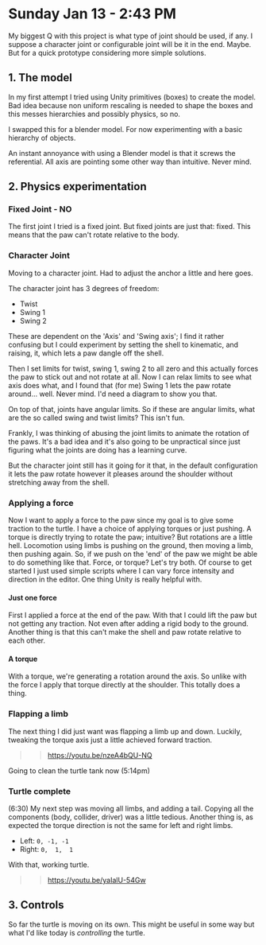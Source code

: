 # Sunday Jan 13 - 2:43 PM

My biggest Q with this project is what type of joint should be used, if any. I
suppose a character joint or configurable joint will be it in the end. Maybe.
But for a quick prototype considering more simple solutions.

## 1. The model

In my first attempt I tried using Unity primitives (boxes) to create the model.
Bad idea because non uniform rescaling is needed to shape the boxes and this
messes hierarchies and possibly physics, so no.

I swapped this for a blender model. For now experimenting with a basic
hierarchy of objects.

An instant annoyance with using a Blender model is that it screws the
referential. All axis are pointing some other way than intuitive. Never mind.

## 2. Physics experimentation

### Fixed Joint - NO

The first joint I tried is a fixed joint. But fixed joints are just that:
fixed. This means that the paw can't rotate relative to the body.

### Character Joint

Moving to a character joint. Had to adjust the anchor a little and here goes.

The character joint has 3 degrees of freedom:
- Twist
- Swing 1
- Swing 2

These are dependent on the 'Axis' and 'Swing axis'; I find it rather confusing
but I could experiment by setting the shell to kinematic, and raising, it,
which lets a paw dangle off the shell.

Then I set limits for twist, swing 1, swing 2 to all zero and this actually
forces the paw to stick out and not rotate at all. Now I can relax limits to
see what axis does what, and I found that (for me) Swing 1 lets the paw rotate
around... well. Never mind. I'd need a diagram to show you that.

On top of that, joints have angular limits. So if these are angular limits,
what are the so called swing and twist limits? This isn't fun.

Frankly, I was thinking of abusing the joint limits to animate the rotation of
the paws. It's a bad idea and it's also going to be unpractical since just
figuring what the joints are doing has a learning curve.

But the character joint still has it going for it that, in the default
configuration it lets the paw rotate however it pleases around the shoulder
without stretching away from the shell.

### Applying a force

Now I want to apply a force to the paw since my goal is to give some traction
to the turtle. I have a choice of applying torques or just pushing.
A torque is directly trying to rotate the paw; intuitive? But rotations are a
little hell.
Locomotion using limbs is pushing on the ground, then moving a limb, then
pushing again. So, if we push on the 'end' of the paw we might be able to do
something like that.
Force, or torque? Let's try both. Of course to get started I just used simple
scripts where I can vary force intensity and direction in the editor. One
thing Unity is really helpful with.

#### Just one force

First I applied a force at the end of the paw. With that I could lift the paw
but not getting any traction. Not even after adding a rigid body to the ground.
Another thing is that this can't make the shell and paw rotate relative to each
other.

#### A torque

With a torque, we're generating a rotation around the axis. So unlike with the
force I apply that torque directly at the shoulder. This totally does a thing.

### Flapping a limb

The next thing I did just want was flapping a limb up and down. Luckily,
tweaking the torque axis just a little achieved forward traction.

>> https://youtu.be/nzeA4bQU-NQ

Going to clean the turtle tank now (5:14pm)

### Turtle complete

(6:30) My next step was moving all limbs, and adding a tail. Copying all the
components (body, collider, driver) was a little tedious. Another thing is,
as expected the torque direction is not the same for left and right limbs.

- Left:  `0, -1, -1`
- Right: `0,  1,  1`

With that, working turtle.

>> https://youtu.be/yaIalU-54Gw

## 3. Controls

So far the turtle is moving on its own. This might be useful in some way but
what I'd like today is *controlling* the turtle.
